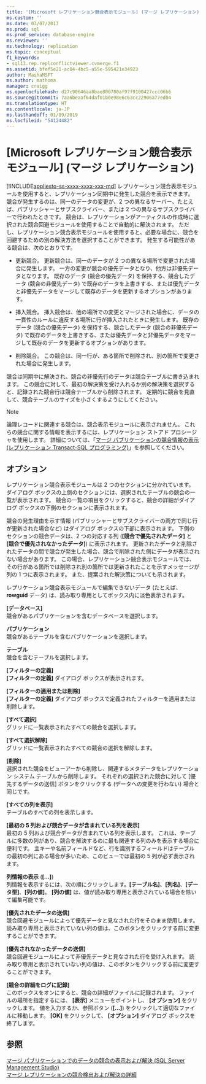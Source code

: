```yaml
---
title: '[Microsoft レプリケーション競合表示モジュール] (マージ レプリケーション) | Microsoft Docs'
ms.custom: ''
ms.date: 03/07/2017
ms.prod: sql
ms.prod_service: database-engine
ms.reviewer: ''
ms.technology: replication
ms.topic: conceptual
f1_keywords:
- sql13.rep.replconflictviewer.cvmerge.f1
ms.assetid: bfef5e21-ac04-4bc5-a55e-595421e34923
author: MashaMSFT
ms.author: mathoma
manager: craigg
ms.openlocfilehash: d27c90646aa8bae800780af97f9100427ccc06b6
ms.sourcegitcommit: 7aa6beaaf64daf01b0e98e6c63cc22906a77ed04
ms.translationtype: HT
ms.contentlocale: ja-JP
ms.lasthandoff: 01/09/2019
ms.locfileid: "54124482"
---
```

# <a name="microsoft-replication-conflict-viewer-merge-replication"></a>[Microsoft レプリケーション競合表示モジュール] \(マージ レプリケーション)
[!INCLUDE[appliesto-ss-xxxx-xxxx-xxx-md](../../includes/appliesto-ss-xxxx-xxxx-xxx-md.md)]
  レプリケーション競合表示モジュールを使用すると、レプリケーション同期中に発生した競合を表示できます。 競合が発生するのは、同一のデータの変更が、2 つの異なるサーバー、たとえば、パブリッシャーとサブスクライバー、または 2 つの異なるサブスクライバーで行われたときです。 競合は、レプリケーションがアーティクルの作成時に選択された競合回避モジュールを使用することで自動的に解決されます。 ただし、レプリケーション競合表示モジュールを使用すると、必要な場合に、競合を回避するための別の解決方法を選択することができます。 発生する可能性がある競合は、次のとおりです。  
  
-   更新競合。 更新競合は、同一のデータが 2 つの異なる場所で変更された場合に発生します。 一方の変更が競合の優先データとなり、他方は非優先データとなります。 既存のデータ (競合の優先データ) を保持する、競合したデータ (競合の非優先データ) で既存のデータを上書きする、または優先データと非優先データをマージして既存のデータを更新するオプションがあります。  
  
-   挿入競合。 挿入競合は、他の場所での変更とマージされた場合に、データの一貫性のルールに違反する場所に行が挿入されたときに発生します。 既存のデータ (競合の優先データ) を保持する、競合したデータ (競合の非優先データ) で既存のデータを上書きする、または優先データと非優先データをマージして既存のデータを更新するオプションがあります。  
  
-   削除競合。 この競合は、同一行が、ある箇所で削除され、別の箇所で変更された場合に発生します。  
  
 競合は同期中に解決され、競合の非優先行のデータは競合テーブルに書き込まれます。 この競合に対して、最初の解決策を受け入れるか別の解決策を選択すると、記録された競合行は競合テーブルから削除されます。 定期的に競合を見直して、競合テーブルのサイズを小さくするようにしてください。  
  
> [!NOTE]  
>  論理レコードに関連する競合は、競合表示モジュールに表示されません。 これらの競合に関する情報を表示するには、レプリケーション ストアド プロシージャを使用します。 詳細については、「[マージ パブリケーションの競合情報の表示 (レプリケーション Transact-SQL プログラミング)](../../relational-databases/replication/view-conflict-information-for-merge-publications.md)」を参照してください。  
  
## <a name="options"></a>オプション  
 レプリケーション競合表示モジュールは 2 つのセクションに分かれています。 ダイアログ ボックスの上側のセクションには、選択されたテーブルの競合の一覧が表示されます。 競合の一覧の項目をクリックすると、競合の詳細がダイアログ ボックスの下側のセクションに表示されます。  
  
 競合の発生理由を示す情報 (パブリッシャーとサブスクライバーの両方で同じ行が更新された場合など) はダイアログ ボックスの下部に表示されます。 下側のセクションの競合データは、2 つの対応する列 (**[競合で優先されたデータ]** と **[競合で優先されなかったデータ]**) に表示されます。 更新されたデータと削除されたデータの間で競合が発生した場合、競合で削除された側にデータが表示されない場合があります。 この場合、レプリケーション競合表示モジュールでは、その行がある箇所では削除され別の箇所では更新されたことを示すメッセージが列の 1 つに表示されます。 また、提案された解決策についても示されます。  
  
 レプリケーション競合表示モジュールで編集できないデータ (たとえば、 **rowguid** データ) は、読み取り専用としてボックス内に淡色表示されます。  
  
 **[データベース]**  
 競合があるパブリケーションを含むデータベースを選択します。  
  
 **パブリケーション**  
 競合があるテーブルを含むパブリケーションを選択します。  
  
 **テーブル**  
 競合を含むテーブルを選択します。  
  
 **[フィルターの定義]**  
 **[フィルターの定義]** ダイアログ ボックスが表示されます。  
  
 **[フィルターの適用または削除]**  
 **[フィルターの定義]** ダイアログ ボックスで定義されたフィルターを適用または削除します。  
  
 **[すべて選択]**  
 グリッドに一覧表示されたすべての競合を選択します。  
  
 **[すべて選択解除]**  
 グリッドに一覧表示されたすべての競合の選択を解除します。  
  
 **[削除]**  
 選択された競合をビューアーから削除し、関連するメタデータをレプリケーション システム テーブルから削除します。 それぞれの選択された競合に対して [優先するデータの送信] ボタンをクリックする (データへの変更を行わない) 場合と同じです。  
  
 **[すべての列を表示]**  
 テーブルのすべての列を表示します。  
  
 **[最初の 5 列および競合データが含まれている列を表示]**  
 最初の 5 列および競合データが含まれている列を表示します。 これは、テーブルに多数の列があり、競合を解決するのに最も関連する列のみを表示する場合に便利です。 主キーや名前フィールドなど、行を識別するフィールドはテーブルの最初の列にある場合が多いため、このビューでは最初の 5 列が必ず表示されます。  
  
 **列情報の表示** (**[...]**)  
 列情報を表示するには、次の順にクリックします。**[テーブル名]**、**[列名]**、**[データ型]**、**[列の値]**。 **[列の値]** は、値が読み取り専用と表示されている場合を除いて編集可能です。  
  
 **[優先されたデータの送信]**  
 競合回避モジュールによって優先データと見なされた行をそのまま使用します。 読み取り専用と表示されていない列の値は、このボタンをクリックする前に変更することができます。  
  
 **[優先されなかったデータの送信]**  
 競合回避モジュールによって非優先データと見なされた行を受け入れます。 読み取り専用と表示されていない列の値は、このボタンをクリックする前に変更することができます。  
  
 **[競合の詳細をログに記録]**  
 このボックスをオンにすると、競合の詳細がファイルに記録されます。 ファイルの場所を指定するには、 **[表示]** メニューをポイントし、 **[オプション]** をクリックします。 値を入力するか、参照ボタン (**[...]**) をクリックして適切なファイルに移動します。 **[OK]** をクリックして、 **[オプション]** ダイアログ ボックスを終了します。  
  
## <a name="see-also"></a>参照  
 [マージ パブリケーションでのデータの競合の表示および解決 &#40;SQL Server Management Studio&#41;](../../relational-databases/replication/view-and-resolve-data-conflicts-for-merge-publications.md)   
 [マージ レプリケーションの競合検出および解決の詳細](../../relational-databases/replication/merge/advanced-merge-replication-conflict-detection-and-resolution.md)  
  
  
